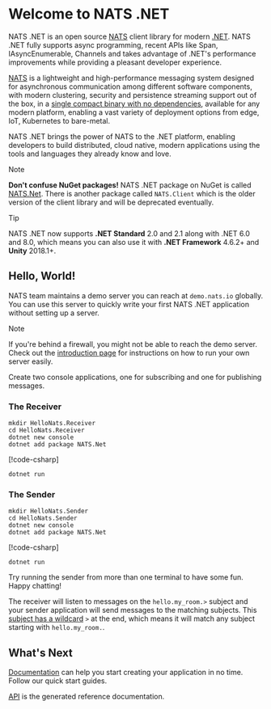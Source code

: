 # Welcome to NATS .NET

NATS .NET is an open source [NATS](https://nats.io) client library for modern [.NET](https://dot.net/). NATS .NET fully supports async programming,
recent APIs like Span, IAsyncEnumerable, Channels and takes advantage of .NET's performance improvements while providing
a pleasant developer experience.

[NATS](https://nats.io) is a lightweight and high-performance messaging system designed for asynchronous communication among
different software components, with modern clustering, security and persistence streaming support
out of the box, in a [single compact binary with no dependencies](https://nats.io/download/), available for any modern
platform, enabling a vast variety of deployment options from edge, IoT, Kubernetes to bare-metal.

NATS .NET brings the power of NATS to the .NET platform, enabling developers to build distributed, cloud native, modern
applications using the tools and languages they already know and love.

> [!NOTE]
> **Don't confuse NuGet packages!**
> NATS .NET package on NuGet is called [NATS.Net](https://www.nuget.org/packages/NATS.Net).
> There is another package called `NATS.Client` which is the older version of the client library
> and will be deprecated eventually.

> [!TIP]
> NATS .NET now supports **.NET Standard** 2.0 and 2.1 along with .NET 6.0 and 8.0,
> which means you can also use it with **.NET Framework** 4.6.2+ and **Unity** 2018.1+.

## Hello, World!

NATS team maintains a demo server you can reach at `demo.nats.io` globally.
You can use this server to quickly write your first NATS .NET application without setting up a server.

> [!NOTE]
> If you're behind a firewall, you might not be able to reach the demo server.
> Check out the [introduction page](documentation/intro.md) for instructions on how to run your own server easily.

Create two console applications, one for subscribing and one for publishing messages.

### The Receiver

```shell
mkdir HelloNats.Receiver
cd HelloNats.Receiver
dotnet new console
dotnet add package NATS.Net
```

[!code-csharp[](../tests/NATS.Net.DocsExamples/IndexPageSub.cs#demo)]

```shell
dotnet run
```

### The Sender

```shell
mkdir HelloNats.Sender
cd HelloNats.Sender
dotnet new console
dotnet add package NATS.Net
```

[!code-csharp[](../tests/NATS.Net.DocsExamples/IndexPagePub.cs#demo)]

```shell
dotnet run
```

Try running the sender from more than one terminal to have some fun. Happy chatting!

The receiver will listen to messages on the `hello.my_room.>` subject and your sender application
will send messages to the matching subjects.
This [subject has a wildcard](https://docs.nats.io/nats-concepts/subjects) `>` at the end, which means it will match
any subject starting with `hello.my_room.`.

## What's Next

[Documentation](documentation/intro.md) can help you start creating your application in no time. Follow our quick start guides.

[API](api/index.md) is the generated reference documentation.
